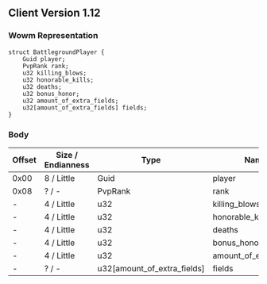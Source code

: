 ## Client Version 1.12

### Wowm Representation
```rust,ignore
struct BattlegroundPlayer {
    Guid player;    
    PvpRank rank;    
    u32 killing_blows;    
    u32 honorable_kills;    
    u32 deaths;    
    u32 bonus_honor;    
    u32 amount_of_extra_fields;    
    u32[amount_of_extra_fields] fields;    
}

```
### Body
| Offset | Size / Endianness | Type | Name | Description |
| ------ | ----------------- | ---- | ---- | ----------- |
| 0x00 | 8 / Little | Guid | player |  |
| 0x08 | ? / - | PvpRank | rank |  |
| - | 4 / Little | u32 | killing_blows |  |
| - | 4 / Little | u32 | honorable_kills |  |
| - | 4 / Little | u32 | deaths |  |
| - | 4 / Little | u32 | bonus_honor |  |
| - | 4 / Little | u32 | amount_of_extra_fields |  |
| - | ? / - | u32[amount_of_extra_fields] | fields |  |

